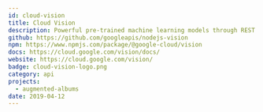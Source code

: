 ```yaml
---
id: cloud-vision
title: Cloud Vision
description: Powerful pre-trained machine learning models through REST and RPC APIs.
github: https://github.com/googleapis/nodejs-vision
npm: https://www.npmjs.com/package/@google-cloud/vision
docs: https://cloud.google.com/vision/docs/
website: https://cloud.google.com/vision/
badge: cloud-vision-logo.png
category: api
projects:
  - augmented-albums
date: 2019-04-12
---
```

